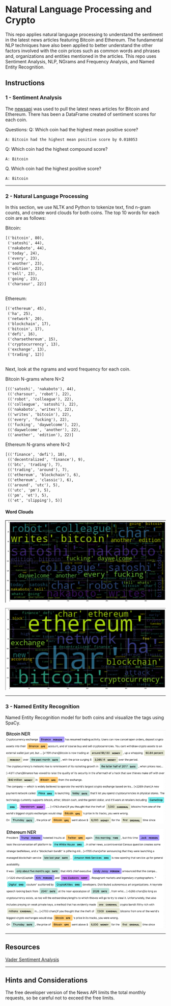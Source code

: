 # Natural Language Processing and Crypto

This repo applies natural language processing to understand the sentiment in the latest news articles featuring Bitcoin and Ethereum. The fundamental NLP techniques have also been applied to better understand the other factors involved with the coin prices such as common words and phrases and, organizations and entities mentioned in the articles. This repo uses Sentiment Analysis, NLP, NGrams and Frequency Analysis, and Named Entity Recognition.

## Instructions

### 1 - Sentiment Analysis

The [newsapi](https://newsapi.org/) was used to pull the latest news articles for Bitcoin and Ethereum. There has been a DataFrame created  of sentiment scores for each coin.

Questions:
Q: Which coin had the highest mean positive score?

    A: Bitcoin had the highest mean positive score by 0.018053

Q: Which coin had the highest compound score?

    A: Bitcoin

Q. Which coin had the highest positive score?

    A: Bitcoin

---

### 2 - Natural Language Processing

In this section, we use NLTK and Python to tokenize text, find n-gram counts, and create word clouds for both coins. The top 10 words for each coin are as follows:

Bitcoin:
```
[('bitcoin', 80),
 ('satoshi', 44),
 ('nakaboto', 44),
 ('today', 24),
 ('every', 23),
 ('another', 23),
 ('edition', 23),
 ('tell', 23),
 ('going', 23),
 ('charsour', 22)]
 
```

Ethereum:
```
[('ethereum', 45),
 ('ha', 25),
 ('network', 20),
 ('blockchain', 17),
 ('bitcoin', 17),
 ('defi', 16),
 ('charsethereum', 15),
 ('cryptocurrency', 13),
 ('exchange', 13),
 ('trading', 12)]
 
```

Next, look at the ngrams and word frequency for each coin.

Bitcoin N-grams where N=2
```
[(('satoshi', 'nakaboto'), 44),
 (('charsour', 'robot'), 22),
 (('robot', 'colleague'), 22),
 (('colleague', 'satoshi'), 22),
 (('nakaboto', 'writes'), 22),
 (('writes', 'bitcoin'), 22),
 (('every', 'fucking'), 22),
 (('fucking', 'daywelcome'), 22),
 (('daywelcome', 'another'), 22),
 (('another', 'edition'), 22)]
```
Ethereum N-grams where N=2
```
[(('finance', 'defi'), 10),
 (('decentralized', 'finance'), 9),
 (('btc', 'trading'), 7),
 (('trading', 'around'), 7),
 (('ethereum', 'blockchain'), 6),
 (('ethereum', 'classic'), 6),
 (('around', 'utc'), 5),
 (('utc', 'pm'), 5),
 (('pm', 'et'), 5),
 (('et', 'slipping'), 5)]
```


#### Word Clouds

![btc-word-cloud.png](Images/btc-word-cloud.png)

![eth-word-cloud.png](Images/eth-word-cloud.png)

---

### 3 - Named Entity Recognition

Named Entity Recognition model for both coins and visualize the tags using SpaCy.

![btc-ner.png](Images/btc-ner.png)

![eth-ner.png](Images/eth-ner.png)

---

## Resources

[Vader Sentiment Analysis](http://www.nltk.org/howto/sentiment.html)

---

## Hints and Considerations

The free developer version of the News API limits the total monthly requests, so be careful not to exceed the free limits.

